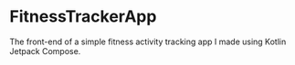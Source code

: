 # FitnessTrackerApp

The front-end of a simple fitness activity tracking app I made using Kotlin Jetpack Compose.

